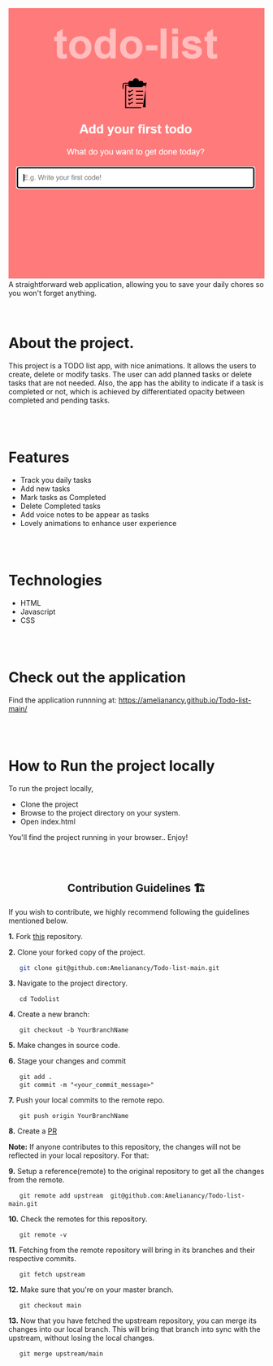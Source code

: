 <centre><img src="images/todo.png"></centre>
A straightforward web application, allowing you to save your daily chores so you won't forget anything.
<br>
<br>
<br>

# About the project.
This project is a TODO list app, with nice animations. It allows the users to create, delete or modify tasks. The user can add planned tasks or delete tasks that are not needed. Also, the app has the ability to indicate if a task is completed or not, which is achieved by differentiated opacity between completed and pending tasks. 

<br>
<br>

# Features
- Track you daily tasks
- Add new tasks
- Mark tasks as Completed 
- Delete Completed tasks
- Add voice notes to be appear as tasks
- Lovely animations to enhance user experience

<br>
<br>

# Technologies
- HTML
- Javascript
- CSS

<br>
<br>

# Check out the application
Find the application runnning at:
https://amelianancy.github.io/Todo-list-main/

<br>
<br>

# How to Run the project locally
To run the project locally,

- Clone the project
- Browse to the project directory on your system.
- Open index.html

You'll find the project running in your browser.. Enjoy!

<br>
<br>

<h2 align="center"> Contribution Guidelines 🏗 </h2>

If you wish to contribute, we highly recommend following the guidelines mentioned below.

**1.**  Fork [this](https://github.com/Amelianancy/Todo-list-main) repository.

**2.**  Clone your forked copy of the project.

```bash
   git clone git@github.com:Amelianancy/Todo-list-main.git
```

**3.** Navigate to the project directory.
```
   cd Todolist
```

**4.** Create a new branch:
```
   git checkout -b YourBranchName
```

**5.** Make changes in source code.

**6.** Stage your changes and commit

```
   git add .
   git commit -m "<your_commit_message>"
```

**7.** Push your local commits to the remote repo.

```
   git push origin YourBranchName
```

**8.** Create a [PR](https://help.github.com/en/github/collaborating-with-issues-and-pull-requests/creating-a-pull-request)

**Note:** If anyone contributes to this repository, the changes will not be reflected in your local repository. For that:

**9.** Setup a reference(remote) to the original repository to get all the changes from the remote.
```
   git remote add upstream  git@github.com:Amelianancy/Todo-list-main.git
```

**10.** Check the remotes for this repository.
```
   git remote -v
```

**11.** Fetching from the remote repository will bring in its branches and their respective commits.
```
   git fetch upstream
```

**12.** Make sure that you're on your master branch.
```
   git checkout main
```

**13.** Now that you have fetched the upstream repository, you can merge its changes into our local branch. This will bring that branch into sync with the upstream, without losing the local changes.
```
   git merge upstream/main
```
